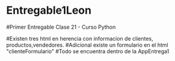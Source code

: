 # Entregable1Leon
#Primer Entregable Clase 21 -  Curso Python

#Existen tres html en herencia con informacion de clientes, productos,vendedores.
#Adicional existe un formulario en el html "clienteFormulario"
#Todo se encuentra dentro de la AppEntrega1

